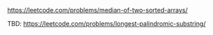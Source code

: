 https://leetcode.com/problems/median-of-two-sorted-arrays/


TBD:
https://leetcode.com/problems/longest-palindromic-substring/
